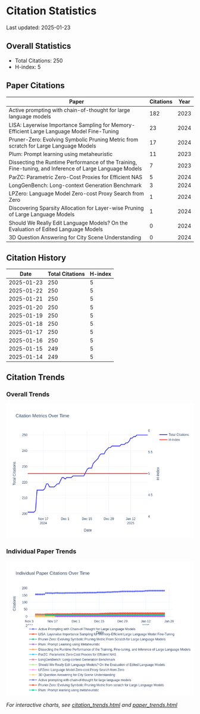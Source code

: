 # Citation Statistics

Last updated: 2025-01-23

## Overall Statistics
- Total Citations: 250
- H-index: 5

## Paper Citations

| Paper | Citations | Year |
| ----- | --------- | ---- |
| Active prompting with chain-of-thought for large language models | 182 | 2023 |
| LISA: Layerwise Importance Sampling for Memory-Efficient Large Language Model Fine-Tuning | 23 | 2024 |
| Pruner-Zero: Evolving Symbolic Pruning Metric from scratch for Large Language Models | 17 | 2024 |
| Plum: Prompt learning using metaheuristic | 11 | 2023 |
| Dissecting the Runtime Performance of the Training, Fine-tuning, and Inference of Large Language Models | 7 | 2023 |
| ParZC: Parametric Zero-Cost Proxies for Efficient NAS | 5 | 2024 |
| LongGenBench: Long-context Generation Benchmark | 3 | 2024 |
| LPZero: Language Model Zero-cost Proxy Search from Zero | 1 | 2024 |
| Discovering Sparsity Allocation for Layer-wise Pruning of Large Language Models | 1 | 2024 |
| Should We Really Edit Language Models? On the Evaluation of Edited Language Models | 0 | 2024 |
| 3D Question Answering for City Scene Understanding | 0 | 2024 |

## Citation History

| Date | Total Citations | H-index |
| ---- | --------------- | ------- |
| 2025-01-23 | 250 | 5 |
| 2025-01-22 | 250 | 5 |
| 2025-01-21 | 250 | 5 |
| 2025-01-20 | 250 | 5 |
| 2025-01-19 | 250 | 5 |
| 2025-01-18 | 250 | 5 |
| 2025-01-17 | 250 | 5 |
| 2025-01-16 | 250 | 5 |
| 2025-01-15 | 249 | 5 |
| 2025-01-14 | 249 | 5 |

## Citation Trends

### Overall Trends
![Citation Trends](citation_trends.png)

### Individual Paper Trends
![Paper Trends](paper_trends.png)

*For interactive charts, see [citation_trends.html](citation_trends.html) and [paper_trends.html](paper_trends.html)*